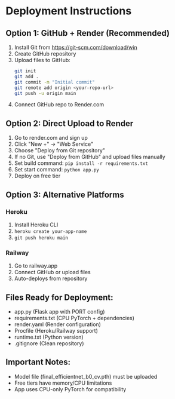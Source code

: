 # Deployment Instructions

## Option 1: GitHub + Render (Recommended)

1. Install Git from https://git-scm.com/download/win
2. Create GitHub repository
3. Upload files to GitHub:
   ```bash
   git init
   git add .
   git commit -m "Initial commit"
   git remote add origin <your-repo-url>
   git push -u origin main
   ```
4. Connect GitHub repo to Render.com

## Option 2: Direct Upload to Render

1. Go to render.com and sign up
2. Click "New +" → "Web Service"
3. Choose "Deploy from Git repository"
4. If no Git, use "Deploy from GitHub" and upload files manually
5. Set build command: `pip install -r requirements.txt`
6. Set start command: `python app.py`
7. Deploy on free tier

## Option 3: Alternative Platforms

### Heroku
1. Install Heroku CLI
2. `heroku create your-app-name`
3. `git push heroku main`

### Railway
1. Go to railway.app
2. Connect GitHub or upload files
3. Auto-deploys from repository

## Files Ready for Deployment:
- app.py (Flask app with PORT config)
- requirements.txt (CPU PyTorch + dependencies)
- render.yaml (Render configuration)
- Procfile (Heroku/Railway support)
- runtime.txt (Python version)
- .gitignore (Clean repository)

## Important Notes:
- Model file (final_efficientnet_b0_cv.pth) must be uploaded
- Free tiers have memory/CPU limitations
- App uses CPU-only PyTorch for compatibility